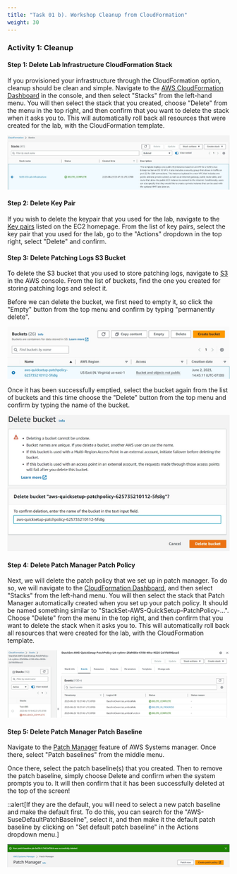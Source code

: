 ```yaml
---
title: "Task 01 b). Workshop Cleanup from CloudFormation"
weight: 30
---
```


<!--
Copyright Amazon.com, Inc. or its affiliates. All Rights Reserved.
SPDX-License-Identifier: MIT-0
-->

### Activity 1: Cleanup

#### Step 1: Delete Lab Infrastructure CloudFormation Stack

If you provisioned your infrastructure through the CloudFormation option, cleanup should be clean and simple. Navigate to the [AWS CloudFormation Dashboard](https://us-east-1.console.aws.amazon.com/cloudformation/home?region=us-east-1#/stacks?filteringText=&filteringStatus=active&viewNested=true) in the console, and then select "Stacks" from the left-hand menu. You will then select the stack that you created, choose "Delete" from the menu in the top right, and then confirm that you want to delete the stack when it asks you to. This will automatically roll back all resources that were created for the lab, with the CloudFormation template.

![Delete Stack Success](../../static/cleanup/delete_product.jpg)

#### Step 2: Delete Key Pair
If you wish to delete the keypair that you used for the lab, navigate to the [Key pairs](https://us-east-1.console.aws.amazon.com/ec2/home?region=us-east-1#KeyPairs:) listed on the EC2 homepage. From the list of key pairs, select the key pair that you used for the lab, go to the "Actions" dropdown in the top right, select "Delete" and confirm.

#### Step 3: Delete Patching Logs S3 Bucket

To delete the S3 bucket that you used to store patching logs, navigate to [S3](https://s3.console.aws.amazon.com/s3/home?region=us-east-1) in the AWS console. From the list of buckets, find the one you created for storing patching logs and select it. 

Before we can delete the bucket, we first need to empty it, so click the "Empty" button from the top menu and confirm by typing "permanently delete".

![Emtpy S3 Bucket](../../static/cleanup/empty_S3.jpg)

Once it has been successfully emptied, select the bucket again from the list of buckets and this time choose the "Delete" button from the top menu and confirm by typing the name of the bucket.

![Delete S3 Bucket](../../static/cleanup/delete_S3.jpg)

#### Step 4: Delete Patch Manager Patch Policy

Next, we will delete the patch policy that we set up in patch manager. To do so, we will navigate to the [CloudFormation Dashboard](https://us-east-1.console.aws.amazon.com/cloudformation/home?region=us-east-1#/stacks?filteringText=&filteringStatus=active&viewNested=true), and then select "Stacks" from the left-hand menu. You will then select the stack that Patch Manager automatically created when you set up your patch policy. It should be named something similar to "StackSet-AWS-QuickSetup-PatchPolicy-...". Choose "Delete" from the menu in the top right, and then confirm that you want to delete the stack when it asks you to. This will automatically roll back all resources that were created for the lab, with the CloudFormation template.

![Policy Delete Success](../../static/cleanup/policy_delete_success.jpg)

#### Step 5: Delete Patch Manager Patch Baseline

Navigate to the [Patch Manager](https://us-east-1.console.aws.amazon.com/systems-manager/patch-manager?region=us-east-1) feature of AWS Systems manager. Once there, select "Patch baselines" from the middle menu.

Once there, select the patch baseline(s) that you created. Then to remove the patch baseline, simply choose Delete and confirm when the system prompts you to. It will then confirm that it has been successfully deleted at the top of the screen!

::alert[If they are the default, you will need to select a new patch baseline and make the default first. To do this, you can search for the "AWS-SuseDefaultPatchBaseline", select it, and then make it the default patch baseline by clicking on "Set default patch baseline" in the Actions dropdown menu.]

![Baseline Delete Success](../../static/cleanup/baseline_delete_success.jpg)